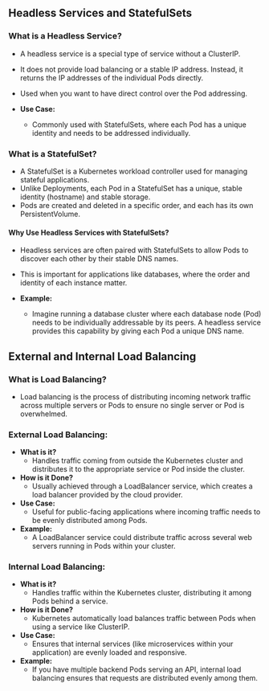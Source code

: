 ## **Headless Services and StatefulSets**

### **What is a Headless Service?**

- A headless service is a special type of service without a ClusterIP.
- It does not provide load balancing or a stable IP address. Instead, it returns the IP addresses of the individual Pods directly.
- Used when you want to have direct control over the Pod addressing.

- **Use Case:**

  - Commonly used with StatefulSets, where each Pod has a unique identity and needs to be addressed individually.

### **What is a StatefulSet?**

- A StatefulSet is a Kubernetes workload controller used for managing stateful applications.
- Unlike Deployments, each Pod in a StatefulSet has a unique, stable identity (hostname) and stable storage.
- Pods are created and deleted in a specific order, and each has its own PersistentVolume.

#### **Why Use Headless Services with StatefulSets?**

- Headless services are often paired with StatefulSets to allow Pods to discover each other by their stable DNS names.
- This is important for applications like databases, where the order and identity of each instance matter.

- **Example:**
  - Imagine running a database cluster where each database node (Pod) needs to be individually addressable by its peers. A headless service provides this capability by giving each Pod a unique DNS name.

## **External and Internal Load Balancing**

### **What is Load Balancing?**

- Load balancing is the process of distributing incoming network traffic across multiple servers or Pods to ensure no single server or Pod is overwhelmed.

### **External Load Balancing:**

- **What is it?**
  - Handles traffic coming from outside the Kubernetes cluster and distributes it to the appropriate service or Pod inside the cluster.
- **How is it Done?**
  - Usually achieved through a LoadBalancer service, which creates a load balancer provided by the cloud provider.
- **Use Case:**
  - Useful for public-facing applications where incoming traffic needs to be evenly distributed among Pods.
- **Example:**
  - A LoadBalancer service could distribute traffic across several web servers running in Pods within your cluster.

### **Internal Load Balancing:**

- **What is it?**
  - Handles traffic within the Kubernetes cluster, distributing it among Pods behind a service.
- **How is it Done?**
  - Kubernetes automatically load balances traffic between Pods when using a service like ClusterIP.
- **Use Case:**
  - Ensures that internal services (like microservices within your application) are evenly loaded and responsive.
- **Example:**
  - If you have multiple backend Pods serving an API, internal load balancing ensures that requests are distributed evenly among them.

